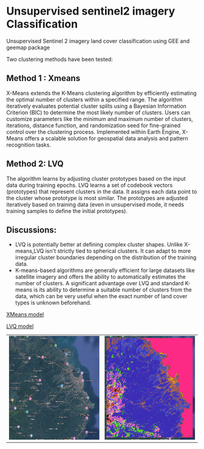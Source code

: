 # Unsupervised sentinel2 imagery Classification
Unsupervised Sentinel 2 imagery land cover classification using GEE and geemap package

Two clustering methods have been tested: 

## Method 1  : Xmeans
  
X-Means extends the K-Means clustering algorithm by efficiently estimating the optimal number of clusters within a specified range.
The algorithm iteratively evaluates potential cluster splits using a Bayesian Information Criterion (BIC) to determine the most likely number of clusters.
Users can customize parameters like the minimum and maximum number of clusters, iterations, distance function, and randomization seed for fine-grained control over the clustering process.
Implemented within Earth Engine, X-Means offers a scalable solution for geospatial data analysis and pattern recognition tasks.

 ## Method 2: LVQ
  
 The algorithm learns by adjusting cluster prototypes based on the input data during training epochs.
LVQ learns a set of codebook vectors (prototypes) that represent clusters in the data. It assigns each data point to the cluster whose prototype is most similar. The prototypes are adjusted iteratively based on training data (even in unsupervised mode, it needs training samples to define the initial prototypes).

## Discussions:
- LVQ is potentially better at defining complex cluster shapes. Unlike X-means,LVQ isn't strictly tied to spherical clusters. It can adapt to more irregular cluster boundaries depending on the distribution of the training data.
-  K-means-based algorithms are generally efficient for large datasets like satellite imagery and offers the ability to automatically estimates the number of clusters. A significant advantage over LVQ and standard K-means is its ability to determine a suitable number of clusters from the data, which can be very useful when the exact number of land cover types is unknown beforehand.

[XMeans model](https://github.com/fadodo/unsupervised_sentinel2__imagery_classification/blob/main/xmeans_clusterred.html)

[LVQ model](https://github.com/fadodo/unsupervised_sentinel2__imagery_classification/blob/main/lvq_clustered.html)


  <table style="border-collapse: collapse;">
  <tr>
    <td><img src="https://github.com/fadodo/unsupervised_sentinel2__imagery_classification/blob/main/Capture%20d%E2%80%99%C3%A9cran%20du%202025-04-14%2014-15-46.png" width="500"></td>
    <td><img src="https://github.com/fadodo/unsupervised_sentinel2__imagery_classification/blob/main/Capture%20d%E2%80%99%C3%A9cran%20du%202025-04-14%2014-13-04.png" width="500"></td>
  </tr>
</table>
